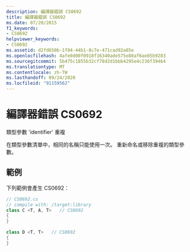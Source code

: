 ```yaml
---
description: 編譯器錯誤 CS0692
title: 編譯器錯誤 CS0692
ms.date: 07/20/2015
f1_keywords:
- CS0692
helpviewer_keywords:
- CS0692
ms.assetid: d2fd650b-1f84-44b1-8c7e-471cad92a85e
ms.openlocfilehash: 4afe0d00f0918f16340ade575e88af6ae85b9283
ms.sourcegitcommit: 5b475c1855b32cf78d2d1bbb4295e4c236f39464
ms.translationtype: MT
ms.contentlocale: zh-TW
ms.lasthandoff: 09/24/2020
ms.locfileid: "91159562"
---
```

# <a name="compiler-error-cs0692"></a>編譯器錯誤 CS0692

類型參數 'identifier' 重複  
  
 在類型參數清單中，相同的名稱只能使用一次。 重新命名或移除重複的類型參數。  
  
## <a name="example"></a>範例  

 下列範例會產生 CS0692：  
  
```csharp  
// CS0692.cs  
// compile with: /target:library  
class C <T, A, T>   // CS0692  
{  
}  
  
class D <T, T>   // CS0692  
{  
}  
```
